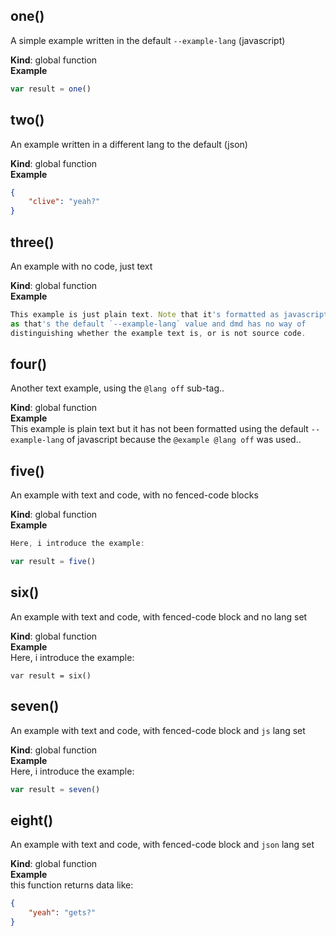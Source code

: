 <a name="one"></a>
## one()
A simple example written in the default `--example-lang` (javascript)

**Kind**: global function  
**Example**  
```js
var result = one()
```
<a name="two"></a>
## two()
An example written in a different lang to the default (json)

**Kind**: global function  
**Example**  
```json
{
    "clive": "yeah?"
}
```
<a name="three"></a>
## three()
An example with no code, just text

**Kind**: global function  
**Example**  
```js
This example is just plain text. Note that it's formatted as javascript
as that's the default `--example-lang` value and dmd has no way of 
distinguishing whether the example text is, or is not source code.
```
<a name="four"></a>
## four()
Another text example, using the `@lang off` sub-tag..

**Kind**: global function  
**Example**  
This example is plain text but it has not been formatted using the default 
`--example-lang` of javascript because the `@example @lang off` was used..
<a name="five"></a>
## five()
An example with text and code, with no fenced-code blocks

**Kind**: global function  
**Example**  
```js
Here, i introduce the example: 

var result = five()
```
<a name="six"></a>
## six()
An example with text and code, with fenced-code block and no lang set

**Kind**: global function  
**Example**  
Here, i introduce the example: 

```
var result = six()
```
<a name="seven"></a>
## seven()
An example with text and code, with fenced-code block and `js` lang set

**Kind**: global function  
**Example**  
Here, i introduce the example: 

```js
var result = seven()
```
<a name="eight"></a>
## eight()
An example with text and code, with fenced-code block and `json` lang set

**Kind**: global function  
**Example**  
this function returns data like:

```json
{
    "yeah": "gets?"
}
```
